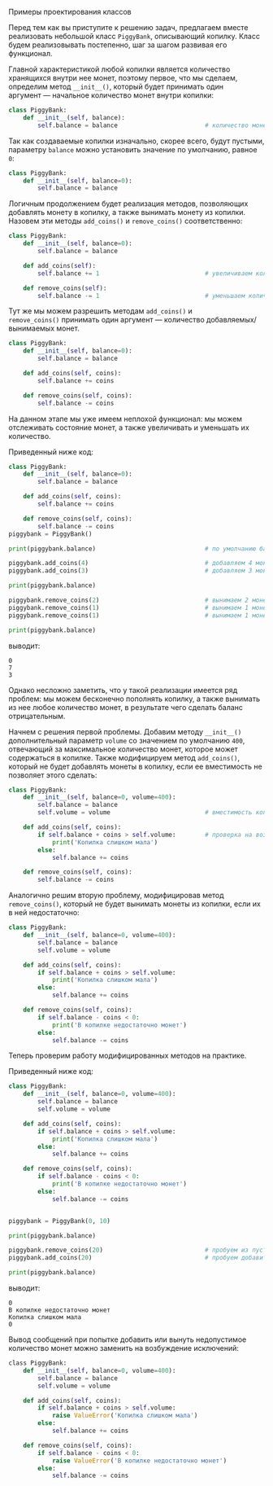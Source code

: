 Примеры проектирования классов

Перед тем как вы приступите к решению задач, предлагаем вместе реализовать небольшой класс `PiggyBank`, описывающий копилку. Класс будем реализовывать постепенно, шаг за шагом развивая его функционал. 

Главной характеристикой любой копилки является количество хранящихся внутри нее монет, поэтому первое, что мы сделаем, определим метод `__init__()`, который будет принимать один аргумент — начальное количество монет внутри копилки:

```python
class PiggyBank:
    def __init__(self, balance):
        self.balance = balance                        # количество монет в копилке
```

Так как создаваемые копилки изначально, скорее всего, будут пустыми, параметру `balance` можно установить значение по умолчанию, равное `0`:

```python
class PiggyBank:
    def __init__(self, balance=0):
        self.balance = balance
```

Логичным продолжением будет реализация методов, позволяющих добавлять монету в копилку, а также вынимать монету из копилки. Назовем эти методы `add_coins()` и `remove_coins()` соответственно:

```python
class PiggyBank:
    def __init__(self, balance=0):
        self.balance = balance

    def add_coins(self):
        self.balance += 1                             # увеличиваем количество монет на единицу

    def remove_coins(self):
        self.balance -= 1                             # уменьшаем количество монет на единицу
```

Тут же мы можем разрешить методам `add_coins()` и `remove_coins()` принимать один аргумент — количество добавляемых/вынимаемых монет.

```python
class PiggyBank:
    def __init__(self, balance=0):
        self.balance = balance

    def add_coins(self, coins):
        self.balance += coins

    def remove_coins(self, coins):
        self.balance -= coins
```

На данном этапе мы уже имеем неплохой функционал: мы можем отслеживать состояние монет, а также увеличивать и уменьшать их количество.

Приведенный ниже код:

```python
class PiggyBank:
    def __init__(self, balance=0):
        self.balance = balance

    def add_coins(self, coins):
        self.balance += coins

    def remove_coins(self, coins):
        self.balance -= coins
piggybank = PiggyBank()

print(piggybank.balance)                              # по умолчанию баланс равен нулю 

piggybank.add_coins(4)                                # добавляем 4 монеты
piggybank.add_coins(3)                                # добавляем 3 монеты

print(piggybank.balance)

piggybank.remove_coins(2)                             # вынимаем 2 монеты
piggybank.remove_coins(1)                             # вынимаем 1 монету
piggybank.remove_coins(1)                             # вынимаем 1 монету

print(piggybank.balance)
```

выводит:

```no-highlight
0
7
3
```

Однако несложно заметить, что у такой реализации имеется ряд проблем: мы можем бесконечно пополнять копилку, а также вынимать из нее любое количество монет, в результате чего сделать баланс отрицательным.

Начнем с решения первой проблемы. Добавим методу `__init__()` дополнительный параметр `volume` со значением по умолчанию `400`, отвечающий за максимальное количество монет, которое может содержаться в копилке. Также модифицируем метод `add_coins()`, который не будет добавлять монеты в копилку, если ее вместимость не позволяет этого сделать:

```python
class PiggyBank:
    def __init__(self, balance=0, volume=400):
        self.balance = balance
        self.volume = volume                          # вместимость копилки

    def add_coins(self, coins):
        if self.balance + coins > self.volume:        # проверка на возможность добавить монеты
            print('Копилка слишком мала')
        else:
            self.balance += coins

    def remove_coins(self, coins):
        self.balance -= coins
```

Аналогично решим вторую проблему, модифицировав метод `remove_coins()`, который не будет вынимать монеты из копилки, если их в ней недостаточно:

```python
class PiggyBank:
    def __init__(self, balance=0, volume=400):
        self.balance = balance
        self.volume = volume

    def add_coins(self, coins):
        if self.balance + coins > self.volume:
            print('Копилка слишком мала')
        else:
            self.balance += coins

    def remove_coins(self, coins):
        if self.balance - coins < 0:
            print('В копилке недостаточно монет')
        else:
            self.balance -= coins
```

Теперь проверим работу модифицированных методов на практике.

Приведенный ниже код:

```python
class PiggyBank:
    def __init__(self, balance=0, volume=400):
        self.balance = balance
        self.volume = volume

    def add_coins(self, coins):
        if self.balance + coins > self.volume:
            print('Копилка слишком мала')
        else:
            self.balance += coins

    def remove_coins(self, coins):
        if self.balance - coins < 0:
            print('В копилке недостаточно монет')
        else:
            self.balance -= coins


piggybank = PiggyBank(0, 10)

print(piggybank.balance)    

piggybank.remove_coins(20)                            # пробуем из пустой копилки вынуть 20 монет
piggybank.add_coins(20)                               # пробуем добавить избыточное количество монет

print(piggybank.balance)
```

выводит:

```no-highlight
0
В копилке недостаточно монет
Копилка слишком мала
0
```

Вывод сообщений при попытке добавить или вынуть недопустимое количество монет можно заменить на возбуждение исключений:

```python
​class PiggyBank:
    def __init__(self, balance=0, volume=400):
        self.balance = balance
        self.volume = volume

    def add_coins(self, coins):
        if self.balance + coins > self.volume:
            raise ValueError('Копилка слишком мала')
        else:
            self.balance += coins

    def remove_coins(self, coins):
        if self.balance - coins < 0:
            raise ValueError('В копилке недостаточно монет')
        else:
            self.balance -= coins
```